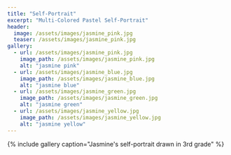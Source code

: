 ```yaml
---
title: "Self-Portrait"
excerpt: "Multi-Colored Pastel Self-Portrait"
header:
  image: /assets/images/jasmine_pink.jpg
  teaser: /assets/images/jasmine_pink.jpg
gallery:
  - url: /assets/images/jasmine_pink.jpg
    image_path: /assets/images/jasmine_pink.jpg
    alt: "jasmine pink"
  - url: /assets/images/jasmine_blue.jpg
    image_path: /assets/images/jasmine_blue.jpg
    alt: "jasmine blue"
  - url: /assets/images/jasmine_green.jpg
    image_path: /assets/images/jasmine_green.jpg
    alt: "jasmine green"
  - url: /assets/images/jasmine_yellow.jpg
    image_path: /assets/images/jasmine_yellow.jpg
    alt: "jasmine yellow"
---
```


{% include gallery caption="Jasmine's self-portrait drawn in 3rd grade" %}
